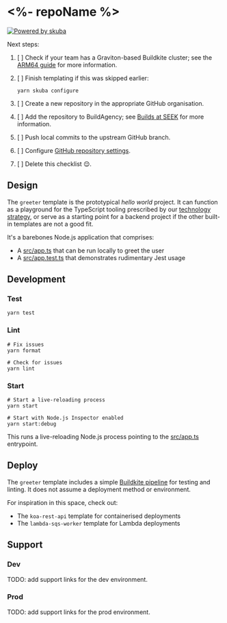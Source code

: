 # <%- repoName %>

[![Powered by skuba](https://img.shields.io/badge/🤿%20skuba-powered-009DC4)](https://github.com/seek-oss/skuba)

Next steps:

1. [ ] Check if your team has a Graviton-based Buildkite cluster;
       see the [ARM64 guide] for more information.
2. [ ] Finish templating if this was skipped earlier:

   ```shell
   yarn skuba configure
   ```

3. [ ] Create a new repository in the appropriate GitHub organisation.
4. [ ] Add the repository to BuildAgency;
       see [Builds at SEEK] for more information.
5. [ ] Push local commits to the upstream GitHub branch.
6. [ ] Configure [GitHub repository settings].
7. [ ] Delete this checklist 😌.

[arm64 guide]: https://seek-oss.github.io/skuba/docs/deep-dives/arm64.html
[builds at seek]: https://builds-at-seek.ssod.skinfra.xyz
[github repository settings]: https://github.com/<%-orgName%>/<%-repoName%>/settings

## Design

The `greeter` template is the prototypical _hello world_ project.
It can function as a playground for the TypeScript tooling prescribed by our [technology strategy],
or serve as a starting point for a backend project if the other built-in templates are not a good fit.

It's a barebones Node.js application that comprises:

- A [src/app.ts](src/app.ts) that can be run locally to greet the user
- A [src/app.test.ts](src/app.test.ts) that demonstrates rudimentary Jest usage

## Development

### Test

```shell
yarn test
```

### Lint

```shell
# Fix issues
yarn format

# Check for issues
yarn lint
```

### Start

```shell
# Start a live-reloading process
yarn start

# Start with Node.js Inspector enabled
yarn start:debug
```

This runs a live-reloading Node.js process pointing to the [src/app.ts](src/app.ts) entrypoint.

## Deploy

The `greeter` template includes a simple [Buildkite pipeline](.buildkite/pipeline.yml) for testing and linting.
It does not assume a deployment method or environment.

For inspiration in this space, check out:

- The `koa-rest-api` template for containerised deployments
- The `lambda-sqs-worker` template for Lambda deployments

## Support

### Dev

TODO: add support links for the dev environment.

<!--
- CloudWatch dashboard
- Datadog dashboard
- Splunk logs
-->

### Prod

TODO: add support links for the prod environment.

<!--
- CloudWatch dashboard
- Datadog dashboard
- Splunk logs
-->

[technology strategy]: https://tech-strategy.ssod.skinfra.xyz
